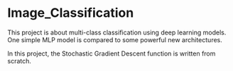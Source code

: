 # Image_Classification

This project is about multi-class classification using deep learning models. One simple MLP model is compared to some powerful new architectures.

In this project, the Stochastic Gradient Descent function is written from scratch.

